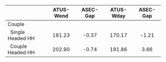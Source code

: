 
|                      |    ATUS-Wend |     ASEC-Gap |    ATUS-Wday |     ASEC-Gap |
| -------------------- | :----------: | :----------: | :----------: | :----------: |
| Couple               |              |              |              |              |
| &nbsp;&nbsp;Single Headed HH |       181.23 |        -0.37 |       170.17 |        -1.21 |
| &nbsp;&nbsp;Couple Headed HH |       202.90 |        -0.74 |       191.86 |         3.66 |

